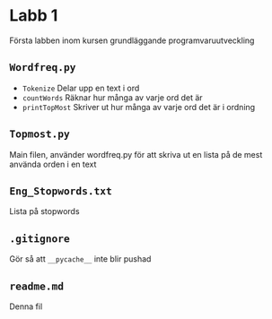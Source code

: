 # Labb 1
Första labben inom kursen grundläggande programvaruutveckling

## `Wordfreq.py`
* `Tokenize`
    Delar upp en text i ord
* `countWords`
    Räknar hur många av varje ord det är
* `printTopMost`
    Skriver ut hur många av varje ord det är i ordning

## `Topmost.py`
Main filen, använder wordfreq.py för att skriva ut en lista på de mest använda orden i en text

## `Eng_Stopwords.txt`
Lista på stopwords

## `.gitignore`
Gör så att `__pycache__` inte blir pushad

## `readme.md`
Denna fil